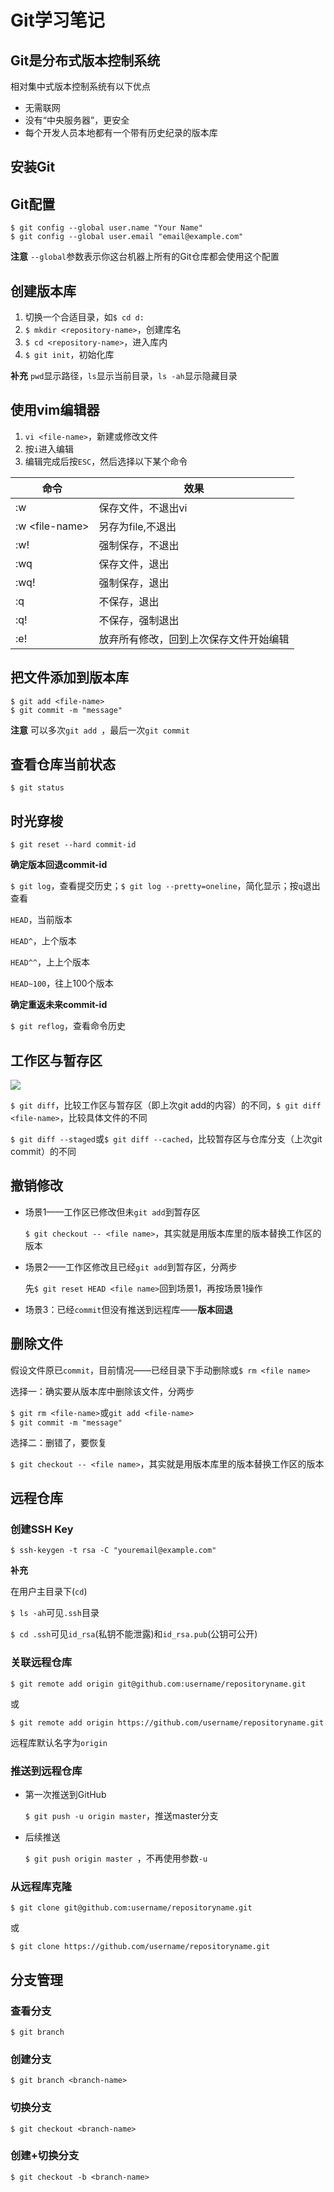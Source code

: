 # Git学习笔记
## Git是分布式版本控制系统
相对集中式版本控制系统有以下优点
* 无需联网
* 没有“中央服务器”，更安全
* 每个开发人员本地都有一个带有历史纪录的版本库
## 安装Git
## Git配置
``` 
$ git config --global user.name "Your Name"
$ git config --global user.email "email@example.com"
```
**注意**  `--global`参数表示你这台机器上所有的Git仓库都会使用这个配置
## 创建版本库
1. 切换一个合适目录，如`$ cd d:`
2. `$ mkdir <repository-name>`，创建库名
3. `$ cd <repository-name>`，进入库内
4. `$ git init`，初始化库
   
**补充**  `pwd`显示路径，`ls`显示当前目录，`ls -ah`显示隐藏目录
## 使用vim编辑器
1. `vi <file-name>`，新建或修改文件
2. 按`i`进入编辑
3. 编辑完成后按`ESC`，然后选择以下某个命令

|命令|效果|
|--|--|
|:w|保存文件，不退出vi|
|:w \<file-name> |另存为file,不退出|
|:w!|强制保存，不退出|
|:wq|保存文件，退出|
|:wq!|强制保存，退出|
|:q|不保存，退出|
|:q!|不保存，强制退出|
|:e!|放弃所有修改，回到上次保存文件开始编辑|
## 把文件添加到版本库
```
$ git add <file-name>
$ git commit -m "message"
```
**注意**  可以多次`git add `，最后一次`git commit`
## 查看仓库当前状态
`$ git status`
## 时光穿梭
`$ git reset --hard commit-id` 

**确定版本回退commit-id**  

`$ git log`，查看提交历史；`$ git log --pretty=oneline`，简化显示；按`q`退出查看  
  
`HEAD`，当前版本  

`HEAD^`，上个版本  

`HEAD^^`，上上个版本  

`HEAD~100`，往上100个版本

**确定重返未来commit-id**  

`$ git reflog`，查看命令历史
## 工作区与暂存区
![](https://camo.githubusercontent.com/14659c736537a60e9cf0076be119e14ef3cb089a/68747470733a2f2f63646e2e6c69616f78756566656e672e636f6d2f63646e2f66696c65732f6174746163686d656e74732f30303133383439303737303239313733343637323965396166626634313237623664666261653932303761663031363030302f30)  

  `$ git diff`，比较工作区与暂存区（即上次git add的内容）的不同，`$ git diff <file-name>`，比较具体文件的不同  

  `$ git diff --staged`或`$ git diff --cached`，比较暂存区与仓库分支（上次git commit）的不同

## 撤销修改
* 场景1——工作区已修改但未`git add`到暂存区  

  `$ git checkout -- <file name>`，其实就是用版本库里的版本替换工作区的版本
* 场景2——工作区修改且已经`git add`到暂存区，分两步  

  先`$ git reset HEAD <file name>`回到场景1，再按场景1操作
* 场景3：已经`commit`但没有推送到远程库——**版本回退**
## 删除文件
假设文件原已`commit`，目前情况——已经目录下手动删除或`$ rm <file name>`  

选择一：确实要从版本库中删除该文件，分两步  

`$ git rm <file-name>`或`git add <file-name>`  
`$ git commit -m "message"`  

选择二：删错了，要恢复  

`$ git checkout -- <file name>`，其实就是用版本库里的版本替换工作区的版本
## 远程仓库
### 创建SSH Key
`$ ssh-keygen -t rsa -C "youremail@example.com"`  

**补充**  

在用户主目录下(`cd`)  

`$ ls -ah`可见`.ssh`目录  

`$ cd .ssh`可见`id_rsa`(私钥不能泄露)和`id_rsa.pub`(公钥可公开)
### 关联远程仓库
`$ git remote add origin git@github.com:username/repositoryname.git`

或  

`$ git remote add origin https://github.com/username/repositoryname.git`  

远程库默认名字为`origin` 
### 推送到远程仓库
* 第一次推送到GitHub  

  `$ git push -u origin master`，推送master分支
* 后续推送  

  `$ git push origin master	`，不再使用参数`-u`
### 从远程库克隆
`$ git clone git@github.com:username/repositoryname.git`  

或  

`$ git clone https://github.com/username/repositoryname.git`

## 分支管理
### 查看分支
`$ git branch`
### 创建分支
`$ git branch <branch-name>`
### 切换分支
`$ git checkout <branch-name>`
### 创建+切换分支
`$ git checkout -b <branch-name>`





